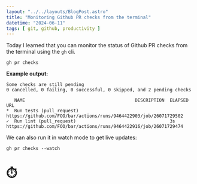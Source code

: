 ```yaml
---
layout: "../../layouts/BlogPost.astro"
title: "Monitoring Github PR checks from the terminal"
datetime: "2024-06-11"
tags: [ git, github, productivity ]
---
```


Today I learned that you can monitor the status of Github PR checks from the terminal using the `gh` cli.

```
gh pr checks
```
**Example output:**
```
Some checks are still pending
0 cancelled, 0 failing, 0 successful, 0 skipped, and 2 pending checks

   NAME                                         DESCRIPTION  ELAPSED  URL
*  Run tests (pull_request)                                           https://github.com/FOO/bar/actions/runs/9464422903/job/26071729502
✓  Run lint (pull_request)                                   3s       https://github.com/FOO/bar/actions/runs/9464422916/job/26071729474
```

We can also run it in watch mode to get live updates:

```
gh pr checks --watch
```

# ⏱️
